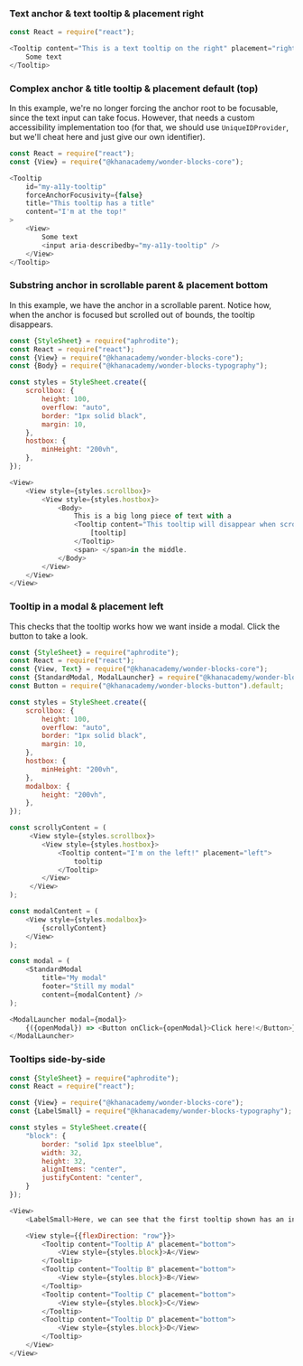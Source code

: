 ### Text anchor & text tooltip & placement right

```js
const React = require("react");

<Tooltip content="This is a text tooltip on the right" placement="right">
    Some text
</Tooltip>
```

### Complex anchor & title tooltip & placement default (top)

In this example, we're no longer forcing the anchor root to be focusable, since the text input can take focus. However, that needs a custom accessibility implementation too (for that, we should use `UniqueIDProvider`, but we'll cheat here and just give our own identifier).

```js
const React = require("react");
const {View} = require("@khanacademy/wonder-blocks-core");

<Tooltip
    id="my-a11y-tooltip"
    forceAnchorFocusivity={false}
    title="This tooltip has a title"
    content="I'm at the top!"
>
    <View>
        Some text
        <input aria-describedby="my-a11y-tooltip" />
    </View>
</Tooltip>
```

### Substring anchor in scrollable parent & placement bottom
In this example, we have the anchor in a scrollable parent. Notice how, when the anchor is focused but scrolled out of bounds, the tooltip disappears.

```js
const {StyleSheet} = require("aphrodite");
const React = require("react");
const {View} = require("@khanacademy/wonder-blocks-core");
const {Body} = require("@khanacademy/wonder-blocks-typography");

const styles = StyleSheet.create({
    scrollbox: {
        height: 100,
        overflow: "auto",
        border: "1px solid black",
        margin: 10,
    },
    hostbox: {
        minHeight: "200vh",
    },
});

<View>
    <View style={styles.scrollbox}>
        <View style={styles.hostbox}>
            <Body>
                This is a big long piece of text with a
                <Tooltip content="This tooltip will disappear when scrolled out of bounds" placement="bottom">
                    [tooltip]
                </Tooltip>
                <span> </span>in the middle.
            </Body>
        </View>
    </View>
</View>
```

### Tooltip in a modal & placement left
This checks that the tooltip works how we want inside a modal. Click the button to take a look.

```js
const {StyleSheet} = require("aphrodite");
const React = require("react");
const {View, Text} = require("@khanacademy/wonder-blocks-core");
const {StandardModal, ModalLauncher} = require("@khanacademy/wonder-blocks-modal");
const Button = require("@khanacademy/wonder-blocks-button").default;

const styles = StyleSheet.create({
    scrollbox: {
        height: 100,
        overflow: "auto",
        border: "1px solid black",
        margin: 10,
    },
    hostbox: {
        minHeight: "200vh",
    },
    modalbox: {
        height: "200vh",
    },
});

const scrollyContent = (
     <View style={styles.scrollbox}>
        <View style={styles.hostbox}>
            <Tooltip content="I'm on the left!" placement="left">
                tooltip
            </Tooltip>
        </View>
     </View>
);

const modalContent = (
    <View style={styles.modalbox}>
        {scrollyContent}
    </View>
);

const modal = (
    <StandardModal
        title="My modal"
        footer="Still my modal"
        content={modalContent} />
);

<ModalLauncher modal={modal}>
    {({openModal}) => <Button onClick={openModal}>Click here!</Button>}
</ModalLauncher>
```

### Tooltips side-by-side

```js
const {StyleSheet} = require("aphrodite");
const React = require("react");

const {View} = require("@khanacademy/wonder-blocks-core");
const {LabelSmall} = require("@khanacademy/wonder-blocks-typography");

const styles = StyleSheet.create({
    "block": {
        border: "solid 1px steelblue",
        width: 32,
        height: 32,
        alignItems: "center",
        justifyContent: "center",
    }
});

<View>
    <LabelSmall>Here, we can see that the first tooltip shown has an initial delay before it appears, as does the last tooltip shown, yet when moving between tooltipped items, the transition from one to another is instantaneous.</LabelSmall>

    <View style={{flexDirection: "row"}}>
        <Tooltip content="Tooltip A" placement="bottom">
            <View style={styles.block}>A</View>
        </Tooltip>
        <Tooltip content="Tooltip B" placement="bottom">
            <View style={styles.block}>B</View>
        </Tooltip>
        <Tooltip content="Tooltip C" placement="bottom">
            <View style={styles.block}>C</View>
        </Tooltip>
        <Tooltip content="Tooltip D" placement="bottom">
            <View style={styles.block}>D</View>
        </Tooltip>
    </View>
</View>
```